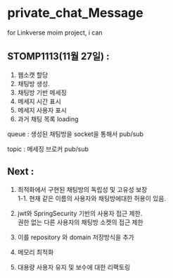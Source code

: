 # private_chat_Message
for Linkverse moim project, i can 

## STOMP1113(11월 27일) : 
1. 웹소캣 할당
2. 채팅방 생성.
3. 채팅방 기반 메세징
4. 메세지 시간 표시
5. 메세지 사용자 표시
5. 과거 채팅 목록 loading

queue : 생성된 채팅방을 socket을 통해서 pub/sub

topic : 메세징 브로커 pub/sub

## Next :
1. 최적화에서 구현된 채팅방의 독립성 및 고유성 보장<br>
    1-1. 현재 같은 이름의 사용자와 채팅방에대한 허용이 있음.

2. jwt와 SpringSecurity 기반의 사용자 접근 제한.<br>
    권한 없는 다른 사용자의 채팅방 소켓의 접근 제한

3. 이를 repository 와 domain 저장방식을 추가

4. 메모리 최적화

5. 대용량 사용자 유지 및 보수에 대한 리팩토링
